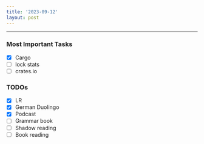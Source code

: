 ```yaml
---
title: '2023-09-12'
layout: post
---
```


---

### Most Important Tasks

- [x] Cargo
- [ ] lock stats
- [ ] crates.io

### TODOs

- [x] LR
- [x] German Duolingo
- [x] Podcast
- [ ] Grammar book
- [ ] Shadow reading
- [ ] Book reading
